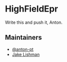 # HighFieldEpr

Write this and push it, Anton.


## Maintainers

- [@anton-pt](https://twitter.com/anton-pt)
- [Jake Lishman](https://github.com/jakelishman)

[1]: https://warwickepr.github.io/Endorphin.Core
[2]: https://warwickepr.github.io/Endorphin.Instrument.PicoTech
